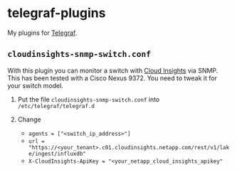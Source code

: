 # telegraf-plugins

My plugins for [Telegraf](https://www.influxdata.com/time-series-platform/telegraf/).

## `cloudinsights-snmp-switch.conf`

With this plugin you can monitor a switch with [Cloud Insights](https://cloud.netapp.com/cloud-insights) via SNMP. This has been tested with a Cisco Nexus 9372. You need to tweak it for your switch model. 

1. Put the file `cloudinsights-snmp-switch.conf` into `/etc/telegraf/telegraf.d`

2. Change

    * `agents = ["<switch_ip_address>"]`
    * `url = "https://<your_tenant>.c01.cloudinsights.netapp.com/rest/v1/lake/ingest/influxdb"`
    * `X-CloudInsights-ApiKey = "<your_netapp_cloud_insights_apikey"`
